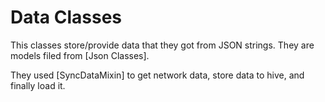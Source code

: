 # Data Classes

This classes store/provide data that they got from JSON strings. They are models filed from [Json Classes].

They used [SyncDataMixin] to get network data, store data to hive, and finally load it.
